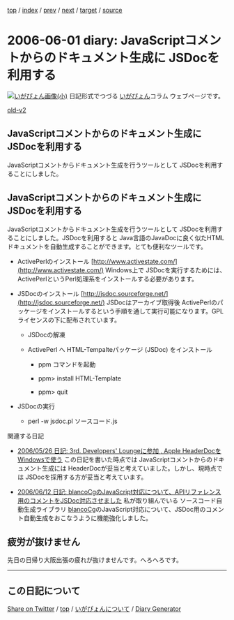 [top](../index.html) 
 / [index](https://igapyon.github.io/diary/2006/index.html) 
 / [prev](https://igapyon.github.io/diary/2006/ig060531.html) 
 / [next](https://igapyon.github.io/diary/2006/ig060606.html) 
 / [target](https://igapyon.github.io/diary/2006/ig060601.html) 
 / [source](https://github.com/igapyon/diary/blob/gh-pages/2006/ig060601.html.src.md) 

2006-06-01 diary: JavaScriptコメントからのドキュメント生成に JSDocを利用する
=====================================================================================================
[![いがぴょん画像(小)](https://igapyon.github.io/diary/images/iga200306s.jpg "いがぴょん")](https://igapyon.github.io/diary/memo/memoigapyon.html) 日記形式でつづる [いがぴょん](https://igapyon.github.io/diary/memo/memoigapyon.html)コラム ウェブページです。

[old-v2](ig060601-orig.html)

## JavaScriptコメントからのドキュメント生成に JSDocを利用する

JavaScriptコメントからドキュメント生成を行うツールとして JSDocを利用することにしました。


## JavaScriptコメントからのドキュメント生成に JSDocを利用する

JavaScriptコメントからドキュメント生成を行うツールとして JSDocを利用することにしました。JSDocを利用すると Java言語のJavaDocに良く似たHTMLドキュメントを自動生成することができます。とても便利なツールです。

* ActivePerlのインストール
  [http://www.activestate.com/](http://www.activestate.com/)
  Windows上で JSDocを実行するためには、ActivePerlというPerl処理系をインストールする必要があります。
  
* JSDocのインストール
  [http://jsdoc.sourceforge.net/](http://jsdoc.sourceforge.net/)
  JSDocはアーカイブ取得後 ActivePerlのパッケージをインストールするという手順を通して実行可能になります。GPLライセンスの下に配布されています。
  
  * JSDocの解凍
    
  * ActivePerl へ HTML-Tempalteパッケージ (JSDoc) をインストール
    
    * ppm コマンドを起動
      
    * ppm> install HTML-Template
      
    * ppm> quit
    

  

  
* JSDocの実行
  
  * perl -w jsdoc.pl ソースコード.js
  

関連する日記

* [2006/05/26 日記: 3rd. Developers' Loungeに参加 , Apple HeaderDocを Windowsで使う](ig060526.html)
  この日記を書いた時点では JavaScriptコメントからのドキュメント生成には HeaderDocが妥当と考えていました。しかし、現時点では
  JSDocを採用する方が妥当と考えています。
  
* [2006/06/12 日記: blancoCgのJavaScript対応について、APIリファレンス用のコメントをJSDoc対応させました](ig060612.html)
  私が取り組んでいる ソースコード自動生成ライブラリ [blancoCg](http://www.igapyon.jp/blanco/blancocg.html)のJavaScript対応について、JSDoc用のコメント自動生成をおこなうように機能強化しました。

## 疲労が抜けません

先日の日帰り大阪出張の疲れが抜けませんです。へろへろです。

----------------------------------------------------------------------------------------------------

## この日記について

[Share on Twitter](https://twitter.com/intent/tweet?hashtags=igapyon%2Cdiary%2C%E3%81%84%E3%81%8C%E3%81%B4%E3%82%87%E3%82%93&text=JavaScript%E3%82%B3%E3%83%A1%E3%83%B3%E3%83%88%E3%81%8B%E3%82%89%E3%81%AE%E3%83%89%E3%82%AD%E3%83%A5%E3%83%A1%E3%83%B3%E3%83%88%E7%94%9F%E6%88%90%E3%81%AB+JSDoc%E3%82%92%E5%88%A9%E7%94%A8%E3%81%99%E3%82%8B&url=https%3A%2F%2Figapyon.github.io%2Fdiary%2F2006%2Fig060601.html) / [top](../index.html) / [いがぴょんについて](https://igapyon.github.io/diary/memo/memoigapyon.html) / [Diary Generator](https://github.com/igapyon/igapyonv3)
